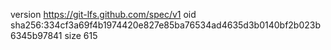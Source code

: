 version https://git-lfs.github.com/spec/v1
oid sha256:334cf3a69f4b1974420e827e85ba76534ad4635d3b0140bf2b023b6345b97841
size 615
